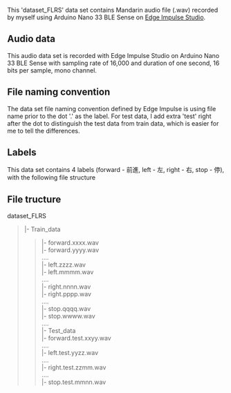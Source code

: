 This 'dataset_FLRS' data set contains Mandarin audio file (.wav) recorded by myself using Arduino Nano 33 BLE Sense on [Edge Impulse Studio](https://studio.edgeimpulse.com/).

## Audio data
This audio data set is recorded with Edge Impulse Studio on Arduino Nano 33 BLE Sense with sampling rate of 16,000 and duration of one second, 16 bits per sample, mono channel.


## File naming convention
The data set file naming convention defined by Edge Impulse is using file name prior to the dot '.' as the label. For test data, I add extra 'test' right after the dot to distinguish the test data from train data, which is easier for me to tell the differences.


## Labels
This data set contains 4 labels (forward - 前進, left - 左, right - 右, stop - 停), with the following file structure

## File tructure  
dataset_FLRS   
>|- Train_data  
>>|- forward.xxxx.wav  
>>|- forward.yyyy.wav  
        ....  
        |- left.zzzz.wav  
        |- left.mmmm.wav  
        ....  
        |- right.nnnn.wav  
        |- right.pppp.wav  
        ....  
        |- stop.qqqq.wav  
        |- stop.wwww.wav  
        ....  
    |- Test_data  
        |- forward.test.xxyy.wav  
        ....  
        |- left.test.yyzz.wav  
        ....  
        |- right.test.zzmm.wav  
        ....  
        |- stop.test.mmnn.wav   